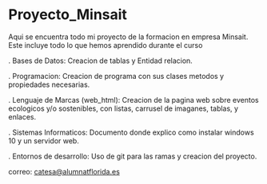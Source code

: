 # Proyecto_Minsait
Aqui se encuentra todo mi proyecto de la formacion en empresa Minsait. Este incluye todo lo que hemos aprendido durante el curso

. Bases de Datos: Creacion de tablas y Entidad relacion.

. Programacion: Creacion de programa con sus clases metodos y propiedades necesarias.

. Lenguaje de Marcas (web_html): Creacion de la pagina web sobre eventos ecologicos y/o sostenibles, con listas, carrusel de imaganes, tablas, y enlaces.

. Sistemas Informaticos: Documento donde explico como instalar windows 10 y un servidor web.

. Entornos de desarrollo: Uso de git para las ramas y creacion del proyecto. 

correo: catesa@alumnatflorida.es
